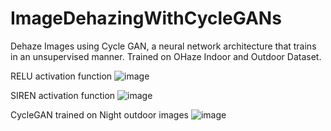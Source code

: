 # ImageDehazingWithCycleGANs
Dehaze Images using Cycle GAN, a neural network architecture that trains in an unsupervised manner. Trained on OHaze Indoor and Outdoor Dataset.

RELU activation function
![image](https://user-images.githubusercontent.com/50396375/116775139-e5076380-aa7e-11eb-8ba9-370c6a8b965d.png)

SIREN activation function
![image](https://user-images.githubusercontent.com/50396375/116775159-00726e80-aa7f-11eb-985c-976d9ca71704.png)

CycleGAN trained on Night outdoor images
![image](https://user-images.githubusercontent.com/50396375/116775165-08321300-aa7f-11eb-9352-600d5e3f1b13.png)
